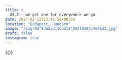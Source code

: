 ```yaml
---
title: >
  43.2 - we get one for everywhere we go
date: 2017-02-12T13:48:56+00:00
location: "Budapest, Hungary"
image: "/img/0df1da5ad11c63124054f8503c4e46d2.jpg"
draft: false
instagram: true
---
```


{{<photo src="/img/0df1da5ad11c63124054f8503c4e46d2.jpg">}}
